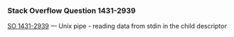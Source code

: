 ### Stack Overflow Question 1431-2939

[SO 1431-2939](https://stackoverflow.com/q/14312939) &mdash;
Unix pipe - reading data from stdin in the child descriptor
